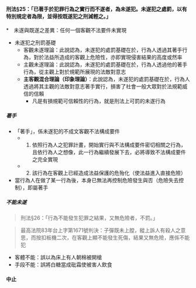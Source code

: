 #### 刑法§25：「已著手於犯罪行為之實行而不遂者，為未遂犯。未遂犯之處罰，以有特別規定者為限，並得按既遂犯之刑減輕之。」

*　未遂與既遂之差異：任何一個客觀不法要件未實現

* 未遂犯之刑罰基礎
	* 客觀未遂理論：此說認為，未遂犯的處罰基礎在於，行為人透過其著手行為，對於法益所造成的客觀上危險性，亦即實現侵害結果的高度或然率
	* 主觀未遂理論：此說認為，未遂犯的處罰基礎在於，行為人透過他的著手行為，從主觀上對於規範所展現的法敵對意志
	* **主客觀混合理論（印象理論）**：此說認為，未遂犯的處罰基礎在於，行為人透過將其主觀的法敵對意志著手實行，損害了社會一般大眾對於法規範威信的信賴
		* 凡是有損規範可信賴性的行為，就是刑法上可罰的未遂行為

##### 著手
* 「著手」，係未遂犯的不成文客觀不法構成要件
	* 1) 依照行為人之犯罪計畫，開始實行與不法構成要件密切相關之行為，且依行為人之想像，此一行為繼續發展下去，必將導致不法構成要件之完全實現
	* 2) 該行為在客觀上已經造成法益保護的危殆化（使法益進入直接危險）
* 當行為人在做了某一行為後，本身已無法再控制危險發生與否（危險失去控制），即屬著手

##### 不能未遂

> 刑法§26：「行為不能發生犯罪之結果，又無危險者，不罰。」

> 最高法院83年台上字第1671號判決：子彈既未上膛，縱上訴人有殺人之意思，而按扣板機二次，在客觀上顯不能發生死傷，結果又無危險，應係不能犯

* 客體不能：誤以為床上有人朝棉被開槍
* 手段不能：誤將白糖當成砒霜使被害人飲食

#### 中止